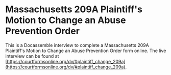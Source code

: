 # Massachusetts 209A Plaintiff's Motion to Change an Abuse Prevention Order

This is a Docassemble interview to complete a Massachusetts 209A Plaintiff's Motion to Change an Abuse Prevention Order form online. The live interview can be found at [https://courtformsonline.org/dv/#plaintiff_change_209a](https://courtformsonline.org/dv/#plaintiff_change_209a).

